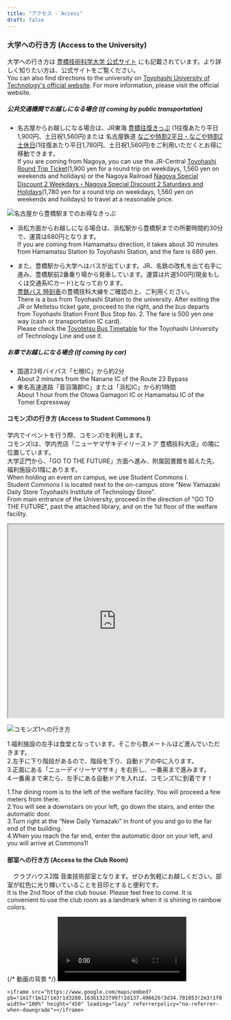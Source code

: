 ```yaml
---
title: "アクセス - Access"
draft: false
---
```

### 大学への行き方 (Access to the University)
大学への行き方は [豊橋技術科学大学 公式サイト](https://www.tut.ac.jp/about/overview/access.html) にも記載されています。より詳しく知りたい方は、公式サイトをご覧ください。  
You can also find directions to the university on [Toyohashi University of Technology's official website](https://www.tut.ac.jp/about/overview/access.html). For more information, please visit the official website.


##### 公共交通機関でお越しになる場合 (If coming by public transportation)

- 名古屋からお越しになる場合は、JR東海 [豊橋往復きっぷ](https://railway.jr-central.co.jp/tickets/toyohashi-round/)
(1往復あたり平日1,900円、土日祝1,560円)または 名古屋鉄道 [なごや特割2平日・なごや特割2土休日](https://www.meitetsu.co.jp/plan/discount/1268869_8040.html)(1往復あたり平日1,780円、土日祝1,560円)をご利用いただくとお得に移動できます。  
If you are coming from Nagoya, you can use the JR-Central [Toyohashi Round Trip Ticket](https://railway.jr-central.co.jp/tickets/toyohashi-round/)(1,900 yen for a round trip on weekdays, 1,560 yen on weekends and holidays) 
 or the Nagoya Railroad [Nagoya Special Discount 2 Weekdays・Nagoya Special Discount 2 Saturdays and Holidays](https://www.meitetsu.co.jp/plan/discount/1268869_8040.html)(1,780 yen for a round trip on weekdays, 1,560 yen on weekends and holidays) to travel at a reasonable price.

![名古屋から豊橋駅までのお得なきっぷ](/images/access/NagoyaToToyohashi.png)

- 浜松方面からお越しになる場合は、浜松駅から豊橋駅までの所要時間約30分で、運賃は680円となります。  
If you are coming from Hamamatsu direction, it takes about 30 minutes from Hamamatsu Station to Toyohashi Station, and the fare is 680 yen.

- また、豊橋駅から大学へはバスが出ています。JR、名鉄の改札を出て右手に進み、豊橋駅前2番乗り場から発車しています。運賃は片道500円(現金もしくは交通系ICカード)となっております。  
[豊鉄バス 時刻表](https://www.toyotetsu.jp/rosen/timetable.html)の豊橋技科大線をご確認の上、ご利用ください。  
There is a bus from Toyohashi Station to the university. After exiting the JR or Meitetsu ticket gate, proceed to the right, and the bus departs from Toyohashi Station Front Bus Stop No. 2. The fare is 500 yen one way (cash or transportation IC card).  
Please check the [Toyotetsu Bus Timetable](https://www.toyotetsu.jp/rosen/timetable.html) for the Toyohashi University of Technology Line and use it.


##### お車でお越しになる場合 (If coming by car)
- 国道23号バイパス「七根IC」から約2分  
  About 2 minutes from the Nanane IC of the Route 23 Bypass
- 東名高速道路「音羽蒲郡IC」または「浜松IC」から約1時間   
  About 1 hour from the Otowa Gamagori IC or Hamamatsu IC of the Tomei Expressway


#### コモンズⅠの行き方 (Access to Student Commons Ⅰ)
学内でイベントを行う際、コモンズⅠを利用します。  
コモンズⅠは、学内売店「ニューヤマザキデイリーストア 豊橋技科大店」の隣に位置しています。  
大学正門から、「GO TO THE FUTURE」方面へ進み、附属図書館を超えた先、福利施設の1階にあります。  
When holding an event on campus, we use Student Commons Ⅰ.  
Student Commons Ⅰ is located next to the on-campus store "New Yamazaki Daily Store Toyohashi Institute of Technology Store".  
From main entrance of the University, proceed in the direction of "GO TO THE FUTURE", past the attached library, and on the 1st floor of the welfare facility.  

<dl>
<iframe src="https://www.google.com/maps/embed?pb=!1m18!1m12!1m3!1d205.0109729953307!2d137.40903233412234!3d34.70075144100054!2m3!1f0!2f0!3f0!3m2!1i1024!2i768!4f13.1!3m3!1m2!1s0x6004d47d93aee9a3%3A0x242ff489f3ec5ac5!2z44OL44Ol44O844Ok44Oe44K244Kt44OH44Kk44Oq44O844K544OI44KiIOixiuapi-aKgOenkeWkp-W6lw!5e0!3m2!1sja!2sjp!4v1720352219393!5m2!1sja!2sjp" width="100%" height="450" allowfullscreen="" loading="lazy" referrerpolicy="no-referrer-when-downgrade"></iframe>
</dl>

![コモンズ1への行き方](/images/access/TheWayToCommons1_2.jpg)

1.福利施設の左手は食堂となっています。そこから数メートルほど進んでいただきます。  
2.左手に下り階段があるので、階段を下り、自動ドアの中に入ります。  
3.正面にある「ニューデイリーヤマザキ」を右折し、一番奥まで進みます。  
4.一番奥まで来たら、左手にある自動ドアを入れば、コモンズ1に到着です！  

1.The dining room is to the left of the welfare facility. You will proceed a few meters from there.  
2.You will see a downstairs on your left, go down the stairs, and enter the automatic door.  
3.Turn right at the “New Daily Yamazaki” in front of you and go to the far end of the building.  
4.When you reach the far end, enter the automatic door on your left, and you will arrive at Commons1!  


#### 部室への行き方 (Access to the Club Room)
　クラブハウス2階 音楽技術部室となります。ぜひお気軽にお越しください。部室が虹色に光り輝いていることを目印とすると便利です。  
It is the 2nd floor of the club house. Please feel free to come. It is convenient to use the club room as a landmark when it is shining in rainbow colors.
<dl>
    <section className="relative h-[60vh] w-full overflow-hidden">
        {/* 動画の背景 */}
        <video className="absolute inset-0 w-full h-full object-contain" autoPlay loop muted playsInline>
            <source src="/videos/PathtoBushitsu.webm" type="video/webm" />
            <source src="/videos/PathtoBushitsu.mp4" type="video/mp4" />
            <p>お使いのブラウザは動画タグをサポートしていません。</p>
        </video>
    </section>

    <iframe src="https://www.google.com/maps/embed?pb=!1m17!1m12!1m3!1d3280.163613237997!2d137.406626!3d34.701053!2m3!1f0!2f0!3f0!3m2!1i1024!2i768!4f13.1!3m2!1m1!2zMzTCsDQyJzAzLjgiTiAxMzfCsDI0JzIzLjkiRQ!5e0!3m2!1sja!2sjp!4v1678476006193!5m2!1sja!2sjp" width="100%" height="450" loading="lazy" referrerpolicy="no-referrer-when-downgrade"></iframe>
</dl>
